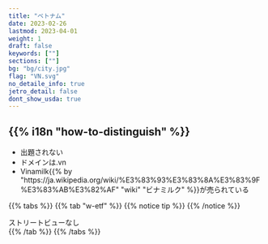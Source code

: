 ```yaml
---
title: "ベトナム"
date: 2023-02-26
lastmod: 2023-04-01
weight: 1
draft: false
keywords: [""]
sections: [""]
bg: "bg/city.jpg"
flag: "VN.svg"
no_detaile_info: true
jetro_detail: false
dont_show_usda: true
---
```


<div class="main-desciption country-description">
    <h2 class="section-title">{{% i18n "how-to-distinguish" %}}</h2>
    <ul class="rule-list">
        <li>出題されない</li>
        <li>ドメインは<span class="quiz">.vn</span></li>
        <li>Vinamilk{{% by "https://ja.wikipedia.org/wiki/%E3%83%93%E3%83%8A%E3%83%9F%E3%83%AB%E3%82%AF" "wiki" "ビナミルク" %}}が売られている</li>
    </ul>
</div>


{{% tabs %}}
{{% tab "w-etf" %}}
{{% notice tip %}}
{{% /notice %}}

<div class="googlemap-if">
ストリートビューなし
</div>
{{% /tab %}}
{{% /tabs %}}